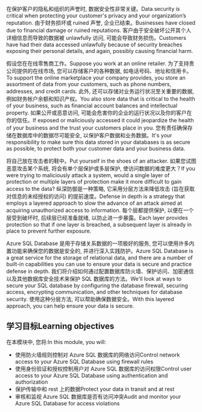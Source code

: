 <span data-ttu-id="d2825-101">在保护客户的隐私和组织的声誉时, 数据安全性非常关键。</span><span class="sxs-lookup"><span data-stu-id="d2825-101">Data security is critical when protecting your customer's privacy and your organization’s reputation.</span></span> <span data-ttu-id="d2825-102">由于财务损坏或 ruined 声誉, 企业已结束。</span><span class="sxs-lookup"><span data-stu-id="d2825-102">Businesses have closed due to financial damage or ruined reputations.</span></span> <span data-ttu-id="d2825-103">客户由于安全破坏公开其个人详细信息而导致的数据被 unlawfully 访问, 可能会导致财务损伤。</span><span class="sxs-lookup"><span data-stu-id="d2825-103">Customers have had their data accessed unlawfully because of security breaches exposing their personal details, and again, possibly causing financial harm.</span></span>

<span data-ttu-id="d2825-104">假设您在在线零售商工作。</span><span class="sxs-lookup"><span data-stu-id="d2825-104">Suppose you work at an online retailer.</span></span> <span data-ttu-id="d2825-105">为了支持贵公司提供的在线市场, 您可以存储客户的各种数据, 如电话号码、地址和信用卡。</span><span class="sxs-lookup"><span data-stu-id="d2825-105">To support the online marketplace your company provides, you store an assortment of data from your customers, such as phone numbers, addresses, and credit cards.</span></span> <span data-ttu-id="d2825-106">此外, 还可以存储对业务运行状况至关重要的数据, 例如财务帐户余额和知识产权。</span><span class="sxs-lookup"><span data-stu-id="d2825-106">You also store data that is critical to the health of your business, such as financial account balances and intellectual property.</span></span> <span data-ttu-id="d2825-107">如果公开或恶意访问, 可能会危害你的企业的运行状况以及你的客户在你的信任。</span><span class="sxs-lookup"><span data-stu-id="d2825-107">If exposed or maliciously accessed it could jeopardize the health of your business and the trust your customers place in you.</span></span> <span data-ttu-id="d2825-108">您有责任确保存储在数据库中的数据尽可能安全, 以保护客户数据和业务数据。</span><span class="sxs-lookup"><span data-stu-id="d2825-108">It's your responsibility to make sure this data stored in your databases is as secure as possible, to protect both your customer data and your business data.</span></span>

<span data-ttu-id="d2825-109">将自己放在攻击者的鞋中。</span><span class="sxs-lookup"><span data-stu-id="d2825-109">Put yourself in the shoes of an attacker.</span></span> <span data-ttu-id="d2825-110">如果您试图恶意攻击某个系统, 将会有单个层保护或多层保护, 使访问数据的难度更大？</span><span class="sxs-lookup"><span data-stu-id="d2825-110">If you were trying to maliciously attack a system, would a single layer of protection or multiple layers of protection make it more difficult to gain access to the data?</span></span> <span data-ttu-id="d2825-111">纵深防御是一种策略, 它采用分层方法来降低攻击 (旨在获取对信息的未经授权的访问) 的提前速度。</span><span class="sxs-lookup"><span data-stu-id="d2825-111">Defense in depth is a strategy that employs a layered approach to slow the advance of an attack aimed at acquiring unauthorized access to information.</span></span> <span data-ttu-id="d2825-112">每个层都提供保护, 以便在一个层受到破坏时, 后续层已经准备就绪, 以防止进一步暴露。</span><span class="sxs-lookup"><span data-stu-id="d2825-112">Each layer provides protection so that if one layer is breached, a subsequent layer is already in place to prevent further exposure.</span></span>

<span data-ttu-id="d2825-113">Azure SQL Database 是用于存储关系数据的一项极好的服务, 您可以使用许多内置功能来确保您的数据是安全的, 并进行深入实践防护。</span><span class="sxs-lookup"><span data-stu-id="d2825-113">Azure SQL Database is a great service for the storage of relational data, and there are a number of built-in capabilities you can use to ensure your data is secure and practice defense in depth.</span></span> <span data-ttu-id="d2825-114">我们将介绍如何通过配置数据库防火墙、保护访问、加密通信以及其他数据库安全技术来保护 SQL 数据库的方法。</span><span class="sxs-lookup"><span data-stu-id="d2825-114">We'll look at ways to secure your SQL database by configuring the database firewall, securing access, encrypting communication, and other techniques for database security.</span></span> <span data-ttu-id="d2825-115">使用这种分层方法, 可以帮助确保数据安全。</span><span class="sxs-lookup"><span data-stu-id="d2825-115">With this layered approach, you can help ensure your data is secure.</span></span>

## <a name="learning-objectives"></a><span data-ttu-id="d2825-116">学习目标</span><span class="sxs-lookup"><span data-stu-id="d2825-116">Learning objectives</span></span>

<span data-ttu-id="d2825-117">在本模块中, 您将:</span><span class="sxs-lookup"><span data-stu-id="d2825-117">In this module, you will:</span></span>

- <span data-ttu-id="d2825-118">使用防火墙规则控制对 Azure SQL 数据库的网络访问</span><span class="sxs-lookup"><span data-stu-id="d2825-118">Control network access to your Azure SQL Database using firewall rules</span></span>
- <span data-ttu-id="d2825-119">使用身份验证和授权控制用户对 Azure SQL 数据库的访问权限</span><span class="sxs-lookup"><span data-stu-id="d2825-119">Control user access to your Azure SQL Database using authentication and authorization</span></span>
- <span data-ttu-id="d2825-120">保护传输中和 rest 上的数据</span><span class="sxs-lookup"><span data-stu-id="d2825-120">Protect your data in transit and at rest</span></span>
- <span data-ttu-id="d2825-121">审核和监视 Azure SQL 数据库是否有访问冲突</span><span class="sxs-lookup"><span data-stu-id="d2825-121">Audit and monitor your Azure SQL Database for access violations</span></span>